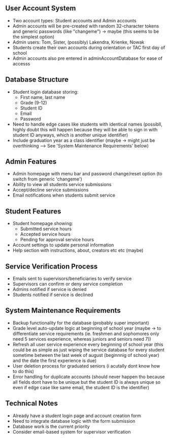 
## User Account System
- Two account types: Student accounts and Admin accounts
- Admin accounts will be pre-created with random 32-character tokens and generic passwords (like "changeme") -> maybe (this seems to be the simplest option)
- Admin users: Tom, Sister, (possibly) Lakendra, Krienke, Nowak
- Students create their own accounts during orientation or TAC first day of school
- Admin accounts also pre entered in adminAccountDatabase for ease of accesss

## Database Structure
- Student login database storing:
  - First name, last name
  - Grade (9-12)
  - Student ID
  - Email
  - Password
- Need to handle edge cases like students with identical names (possibll, highly doubt this will happen because they will be able to sign in with student ID anyways, which is another unique identifier)
- Include graduation year as a class identifier (maybe -> might just be overthinking --> See 'System Maintenance Requirements' below)

## Admin Features
- Admin homepage with menu bar and password change/reset option (to switch from generic 'changeme')
- Ability to view all students service submissions
- Accept/decline service submissions
- Email notifications when students submit service

## Student Features
- Student homepage showing:
  - Submitted service hours
  - Accepted service hours
  - Pending for approval service hours
- Account settings to update personal information
- Help section with instructions, about, creators etc etc (maybe)

## Service Verification Process
- Emails sent to supervisors/beneficiaries to verify service
- Supervisors can confirm or deny service completion
- Admins notified if service is denied
- Students notified if service is declined

## System Maintenance Requirements
- Backup functionality for the database (probably super important)
- Grade level auto-update logic at beginning of school year (maybe -> to differentiate service requirements (ie. freshmen and sophomores only need 5 services experience, whereas juniors and seniors need 7))
- Refresh all user service experience every beginning of school year (this could be as simple as just wiping the service database for every student sometime between the last week of august (beginnnig of school year) and the date the first experience is due)
- User deletion process for graduated seniors (i acutally dont know how to do this)
- Error handling for duplicate accounts (should never happen tho because all fields dont have to be unique but the student ID is always unique so even if edge case like same email, the student ID is the identifier)

## Technical Notes
- Already have a student login page and account creation form
- Need to integrate database logic with the form submission
- Database work is the current priority
- Consider email-based system for supervisor verification